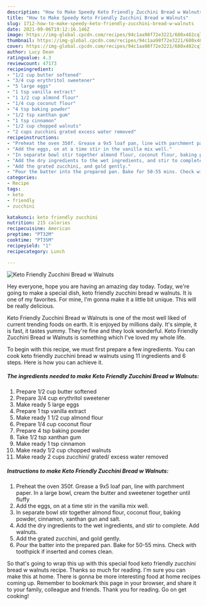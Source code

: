 ```yaml
---
description: "How to Make Speedy Keto Friendly Zucchini Bread w Walnuts"
title: "How to Make Speedy Keto Friendly Zucchini Bread w Walnuts"
slug: 1712-how-to-make-speedy-keto-friendly-zucchini-bread-w-walnuts
date: 2021-09-06T19:12:16.146Z
image: https://img-global.cpcdn.com/recipes/94c1aa98f72e3221/680x482cq70/keto-friendly-zucchini-bread-w-walnuts-recipe-main-photo.jpg
thumbnail: https://img-global.cpcdn.com/recipes/94c1aa98f72e3221/680x482cq70/keto-friendly-zucchini-bread-w-walnuts-recipe-main-photo.jpg
cover: https://img-global.cpcdn.com/recipes/94c1aa98f72e3221/680x482cq70/keto-friendly-zucchini-bread-w-walnuts-recipe-main-photo.jpg
author: Lucy Dean
ratingvalue: 4.3
reviewcount: 47173
recipeingredient:
- "1/2 cup butter softened"
- "3/4 cup erythritol sweetener"
- "5 large eggs"
- "1 tsp vanilla extract"
- "1 1/2 cup almond flour"
- "1/4 cup coconut flour"
- "4 tsp baking powder"
- "1/2 tsp xanthan gum"
- "1 tsp cinnamon"
- "1/2 cup chopped walnuts"
- "2 cups zucchini grated excess water removed"
recipeinstructions:
- "Preheat the oven 350f. Grease a 9x5 loaf pan, line with parchment paper. In a large bowl, cream the butter and sweetener together until fluffy"
- "Add the eggs, on at a time stir in the vanilla mix well."
- "In separate bowl stir together almond flour, coconut flour, baking powder, cinnamon, xanthan gun and salt."
- "Add the dry ingredients to the wet ingredients, and stir to complete. Add walnuts."
- "Add the grated zucchini, and gold gently."
- "Pour the batter into the prepared pan. Bake for 50-55 mins. Check with toothpick if inserted and comes clean."
categories:
- Recipe
tags:
- keto
- friendly
- zucchini

katakunci: keto friendly zucchini 
nutrition: 215 calories
recipecuisine: American
preptime: "PT32M"
cooktime: "PT35M"
recipeyield: "1"
recipecategory: Lunch

---
```



![Keto Friendly Zucchini Bread w Walnuts](https://img-global.cpcdn.com/recipes/94c1aa98f72e3221/680x482cq70/keto-friendly-zucchini-bread-w-walnuts-recipe-main-photo.jpg)

Hey everyone, hope you are having an amazing day today. Today, we're going to make a special dish, keto friendly zucchini bread w walnuts. It is one of my favorites. For mine, I'm gonna make it a little bit unique. This will be really delicious.



Keto Friendly Zucchini Bread w Walnuts is one of the most well liked of current trending foods on earth. It is enjoyed by millions daily. It's simple, it is fast, it tastes yummy. They're fine and they look wonderful. Keto Friendly Zucchini Bread w Walnuts is something which I've loved my whole life.


To begin with this recipe, we must first prepare a few ingredients. You can cook keto friendly zucchini bread w walnuts using 11 ingredients and 6 steps. Here is how you can achieve it.

<!--inarticleads1-->

##### The ingredients needed to make Keto Friendly Zucchini Bread w Walnuts:

1. Prepare 1/2 cup butter softened
1. Prepare 3/4 cup erythritol sweetener
1. Make ready 5 large eggs
1. Prepare 1 tsp vanilla extract
1. Make ready 1 1/2 cup almond flour
1. Prepare 1/4 cup coconut flour
1. Prepare 4 tsp baking powder
1. Take 1/2 tsp xanthan gum
1. Make ready 1 tsp cinnamon
1. Make ready 1/2 cup chopped walnuts
1. Make ready 2 cups zucchini/ grated/ excess water removed




<!--inarticleads2-->

##### Instructions to make Keto Friendly Zucchini Bread w Walnuts:

1. Preheat the oven 350f. Grease a 9x5 loaf pan, line with parchment paper. In a large bowl, cream the butter and sweetener together until fluffy
1. Add the eggs, on at a time stir in the vanilla mix well.
1. In separate bowl stir together almond flour, coconut flour, baking powder, cinnamon, xanthan gun and salt.
1. Add the dry ingredients to the wet ingredients, and stir to complete. Add walnuts.
1. Add the grated zucchini, and gold gently.
1. Pour the batter into the prepared pan. Bake for 50-55 mins. Check with toothpick if inserted and comes clean.




So that's going to wrap this up with this special food keto friendly zucchini bread w walnuts recipe. Thanks so much for reading. I'm sure you can make this at home. There is gonna be more interesting food at home recipes coming up. Remember to bookmark this page in your browser, and share it to your family, colleague and friends. Thank you for reading. Go on get cooking!
